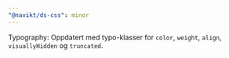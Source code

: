 ```yaml
---
"@navikt/ds-css": minor
---
```


Typography: Oppdatert med typo-klasser for `color`, `weight`, `align`, `visuallyHidden` og `truncated`.
